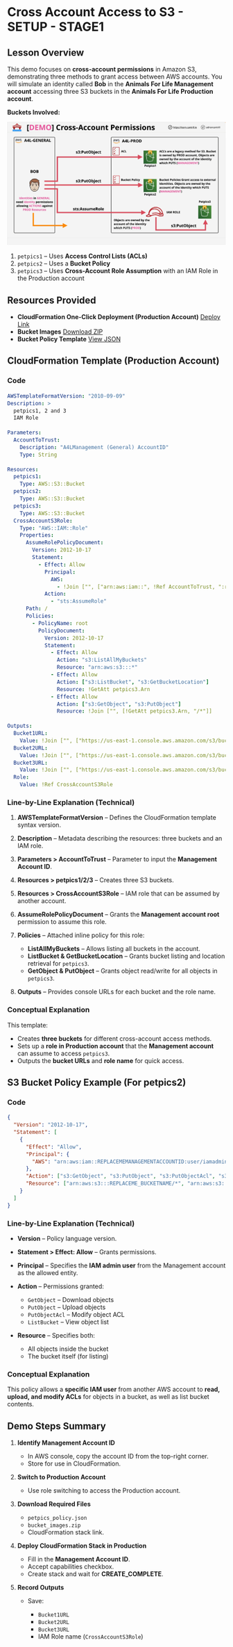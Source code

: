 # Cross Account Access to S3 - SETUP - STAGE1

## Lesson Overview

This demo focuses on **cross-account permissions** in Amazon S3, demonstrating three methods to grant access between AWS accounts.
You will simulate an identity called **Bob** in the **Animals For Life Management account** accessing three S3 buckets in the **Animals For Life Production account**.

**Buckets Involved:**

![alt text](./Images/image-7.png)

1. `petpics1` – Uses **Access Control Lists (ACLs)**
2. `petpics2` – Uses a **Bucket Policy**
3. `petpics3` – Uses **Cross-Account Role Assumption** with an IAM Role in the Production account

## Resources Provided

- **CloudFormation One-Click Deployment (Production Account)**
  [Deploy Link](https://console.aws.amazon.com/cloudformation/home?region=us-east-1#/stacks/create/review?templateURL=https://learn-cantrill-labs.s3.amazonaws.com/awscoursedemos/0039-aws-mixed-cross-account-s3/prod_bucketsandrole.yaml&stackName=buckets)
- **Bucket Images**
  [Download ZIP](https://learn-cantrill-labs.s3.amazonaws.com/awscoursedemos/0039-aws-mixed-cross-account-s3/bucket_images.zip)
- **Bucket Policy Template**
  [View JSON](https://learn-cantrill-labs.s3.amazonaws.com/awscoursedemos/0039-aws-mixed-cross-account-s3/petpics_policy.json)

## CloudFormation Template (Production Account)

### Code

```yaml
AWSTemplateFormatVersion: "2010-09-09"
Description: >
  petpics1, 2 and 3
  IAM Role

Parameters:
  AccountToTrust:
    Description: "A4LManagement (General) AccountID"
    Type: String

Resources:
  petpics1:
    Type: AWS::S3::Bucket
  petpics2:
    Type: AWS::S3::Bucket
  petpics3:
    Type: AWS::S3::Bucket
  CrossAccountS3Role:
    Type: "AWS::IAM::Role"
    Properties:
      AssumeRolePolicyDocument:
        Version: 2012-10-17
        Statement:
          - Effect: Allow
            Principal:
              AWS:
                - !Join ["", ["arn:aws:iam::", !Ref AccountToTrust, ":root"]]
            Action:
              - "sts:AssumeRole"
      Path: /
      Policies:
        - PolicyName: root
          PolicyDocument:
            Version: 2012-10-17
            Statement:
              - Effect: Allow
                Action: "s3:ListAllMyBuckets"
                Resource: "arn:aws:s3:::*"
              - Effect: Allow
                Action: ["s3:ListBucket", "s3:GetBucketLocation"]
                Resource: !GetAtt petpics3.Arn
              - Effect: Allow
                Action: ["s3:GetObject", "s3:PutObject"]
                Resource: !Join ["", [!GetAtt petpics3.Arn, "/*"]]

Outputs:
  Bucket1URL:
    Value: !Join ["", ["https://us-east-1.console.aws.amazon.com/s3/buckets/", !Ref petpics1, "?region=us-east-1&tab=objects"]]
  Bucket2URL:
    Value: !Join ["", ["https://us-east-1.console.aws.amazon.com/s3/buckets/", !Ref petpics2, "?region=us-east-1&tab=objects"]]
  Bucket3URL:
    Value: !Join ["", ["https://us-east-1.console.aws.amazon.com/s3/buckets/", !Ref petpics3, "?region=us-east-1&tab=objects"]]
  Role:
    Value: !Ref CrossAccountS3Role
```

### Line-by-Line Explanation (Technical)

1. **AWSTemplateFormatVersion** – Defines the CloudFormation template syntax version.
2. **Description** – Metadata describing the resources: three buckets and an IAM role.
3. **Parameters > AccountToTrust** – Parameter to input the **Management Account ID**.
4. **Resources > petpics1/2/3** – Creates three S3 buckets.
5. **Resources > CrossAccountS3Role** – IAM role that can be assumed by another account.
6. **AssumeRolePolicyDocument** – Grants the **Management account root** permission to assume this role.
7. **Policies** – Attached inline policy for this role:

   - **ListAllMyBuckets** – Allows listing all buckets in the account.
   - **ListBucket & GetBucketLocation** – Grants bucket listing and location retrieval for `petpics3`.
   - **GetObject & PutObject** – Grants object read/write for all objects in `petpics3`.

8. **Outputs** – Provides console URLs for each bucket and the role name.

### Conceptual Explanation

This template:

- Creates **three buckets** for different cross-account access methods.
- Sets up a **role in Production account** that the **Management account** can assume to access `petpics3`.
- Outputs the **bucket URLs** and **role name** for quick access.

## S3 Bucket Policy Example (For petpics2)

### Code

```json
{
  "Version": "2012-10-17",
  "Statement": [
    {
      "Effect": "Allow",
      "Principal": {
        "AWS": "arn:aws:iam::REPLACEMEMANAGEMENTACCOUNTID:user/iamadmin"
      },
      "Action": ["s3:GetObject", "s3:PutObject", "s3:PutObjectAcl", "s3:ListBucket"],
      "Resource": ["arn:aws:s3:::REPLACEME_BUCKETNAME/*", "arn:aws:s3:::REPLACEME_BUCKETNAME"]
    }
  ]
}
```

### Line-by-Line Explanation (Technical)

- **Version** – Policy language version.
- **Statement > Effect: Allow** – Grants permissions.
- **Principal** – Specifies the **IAM admin user** from the Management account as the allowed entity.
- **Action** – Permissions granted:

  - `GetObject` – Download objects
  - `PutObject` – Upload objects
  - `PutObjectAcl` – Modify object ACL
  - `ListBucket` – View object list

- **Resource** – Specifies both:

  - All objects inside the bucket
  - The bucket itself (for listing)

### Conceptual Explanation

This policy allows a **specific IAM user** from another AWS account to **read, upload, and modify ACLs** for objects in a bucket, as well as list bucket contents.

## Demo Steps Summary

1. **Identify Management Account ID**

   - In AWS console, copy the account ID from the top-right corner.
   - Store for use in CloudFormation.

2. **Switch to Production Account**

   - Use role switching to access the Production account.

3. **Download Required Files**

   - `petpics_policy.json`
   - `bucket_images.zip`
   - CloudFormation stack link.

4. **Deploy CloudFormation Stack in Production**

   - Fill in the **Management Account ID**.
   - Accept capabilities checkbox.
   - Create stack and wait for **CREATE_COMPLETE**.

5. **Record Outputs**

   - Save:

     - `Bucket1URL`
     - `Bucket2URL`
     - `Bucket3URL`
     - IAM Role name (`CrossAccountS3Role`)
